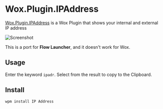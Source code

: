 # Wox.Plugin.IPAddress
[Wox.Plugin.IPAddress](http://www.getwox.com/plugin/43) is a Wox Plugin that shows your internal and external IP address

![Screenshot](screenshot.png)

This is a port for **Flow Launcher**, and it doesn't work for Wox.

## Usage

Enter the keyword `ipadr`. Select from the result to copy to the Clipboard.

## Install

```bash
wpm install IP Address
```
